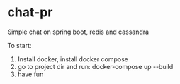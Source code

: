 # chat-pr
Simple chat on spring boot, redis and cassandra

To start:
1) Install docker, install docker compose
2) go to project dir and run: docker-compose up --build
3) have fun
